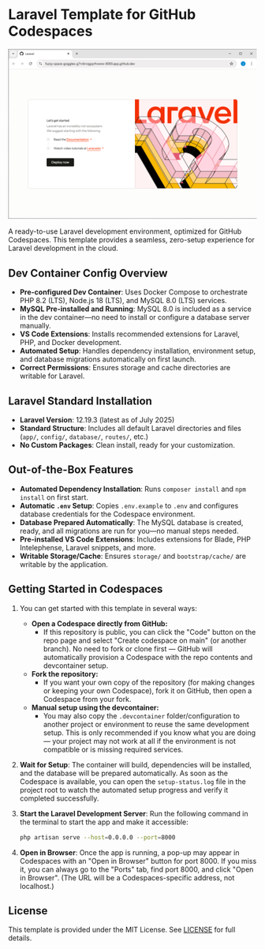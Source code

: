 # Laravel Template for GitHub Codespaces

![sample image](image.png)

A ready-to-use Laravel development environment, optimized for GitHub Codespaces.
This template provides a seamless, zero-setup experience for Laravel development
in the cloud.

## Dev Container Config Overview

- **Pre-configured Dev Container**: Uses Docker Compose to orchestrate PHP 8.2
  (LTS), Node.js 18 (LTS), and MySQL 8.0 (LTS) services.
- **MySQL Pre-installed and Running**: MySQL 8.0 is included as a service in the
  dev container—no need to install or configure a database server manually.
- **VS Code Extensions**: Installs recommended extensions for Laravel, PHP, and
  Docker development.
- **Automated Setup**: Handles dependency installation, environment setup, and
  database migrations automatically on first launch.
- **Correct Permissions**: Ensures storage and cache directories are writable for
  Laravel.

## Laravel Standard Installation

- **Laravel Version**: 12.19.3 (latest as of July 2025)
- **Standard Structure**: Includes all default Laravel directories and files
  (`app/`, `config/`, `database/`, `routes/`, etc.)
- **No Custom Packages**: Clean install, ready for your customization.

## Out-of-the-Box Features

- **Automated Dependency Installation**: Runs `composer install` and
  `npm install` on first start.
- **Automatic `.env` Setup**: Copies `.env.example` to `.env` and configures
  database credentials for the Codespace environment.
- **Database Prepared Automatically**: The MySQL database is created, ready, and
  all migrations are run for you—no manual steps needed.
- **Pre-installed VS Code Extensions**: Includes extensions for Blade, PHP
  Intelephense, Laravel snippets, and more.
- **Writable Storage/Cache**: Ensures `storage/` and `bootstrap/cache/` are
  writable by the application.

## Getting Started in Codespaces

1. You can get started with this template in several ways:
    - **Open a Codespace directly from GitHub:**
      - If this repository is public, you can click the "Code" button on the
        repo page and select "Create codespace on main" (or another branch).
        No need to fork or clone first — GitHub will automatically provision a
        Codespace with the repo contents and devcontainer setup.
    - **Fork the repository:**
      - If you want your own copy of the repository (for making changes or
        keeping your own Codespace), fork it on GitHub, then open a Codespace
        from your fork.
    - **Manual setup using the devcontainer:**
      - You may also copy the `.devcontainer` folder/configuration to another
        project or environment to reuse the same development setup. This is
        only recommended if you know what you are doing — your project may not
        work at all if the environment is not compatible or is missing
        required services.

2. **Wait for Setup**: The container will build, dependencies will be installed,
   and the database will be prepared automatically. As soon as the Codespace is
   available, you can open the `setup-status.log` file in the project root to
   watch the automated setup progress and verify it completed successfully.
3. **Start the Laravel Development Server**: Run the following command in the
   terminal to start the app and make it accessible:

   ```bash
   php artisan serve --host=0.0.0.0 --port=8000
   ```
4. **Open in Browser**: Once the app is running, a pop-up may appear in
   Codespaces with an "Open in Browser" button for port 8000. If you miss it,
   you can always go to the "Ports" tab, find port 8000, and click "Open in
   Browser". (The URL will be a Codespaces-specific address, not localhost.)

## License

This template is provided under the MIT License. See [LICENSE](LICENSE) for
full details.
